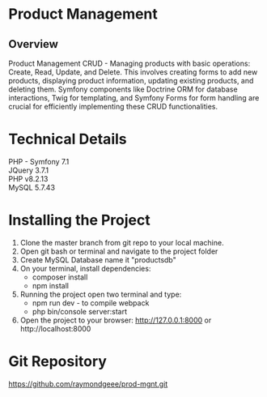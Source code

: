 # Product Management
## Overview

Product Management CRUD - Managing products with basic operations: Create, Read, Update, and Delete. This involves creating forms to add new products, displaying product information, updating existing products, and deleting them. Symfony components like Doctrine ORM for database interactions, Twig for templating, and Symfony Forms for form handling are crucial for efficiently implementing these CRUD functionalities.

# Technical Details
  PHP - Symfony 7.1\
  JQuery 3.7.1\
  PHP v8.2.13\
  MySQL 5.7.43
  
# Installing the Project
1. Clone the master branch from git repo to your local machine.
2. Open git bash or terminal and navigate to the project folder
3. Create MySQL Database name it "productsdb"
4. On your terminal, install dependencies: 
    * composer install
    * npm install
5. Running the project open two terminal and type:
    * npm run dev - to compile webpack
    * php bin/console server:start
6. Open the project to your browser: http://127.0.0.1:8000 or http://localhost:8000

# Git Repository
https://github.com/raymondgeee/prod-mgnt.git
